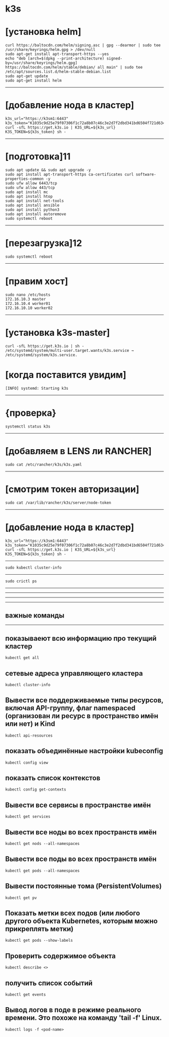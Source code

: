 # k3s



# [установка helm]
```
curl https://baltocdn.com/helm/signing.asc | gpg --dearmor | sudo tee /usr/share/keyrings/helm.gpg > /dev/null
sudo apt-get install apt-transport-https --yes
echo "deb [arch=$(dpkg --print-architecture) signed-by=/usr/share/keyrings/helm.gpg] https://baltocdn.com/helm/stable/debian/ all main" | sudo tee /etc/apt/sources.list.d/helm-stable-debian.list
sudo apt-get update
sudo apt-get install helm
```
---

# [добавление нода в кластер]
```
k3s_url="https://k3sm1:6443"
k3s_token="K1035c9d25e79f07306f1c72a8b07c46c3e2d7f2dbd341bd6504f721d63417b708c::server:deefa828359a8b412cde7e17569a4b75"
curl -sfL https://get.k3s.io | K3S_URL=${k3s_url} K3S_TOKEN=${k3s_token} sh - 
```
---

# [подготовка]11
```
sudo apt update && sudo apt upgrade -y
sudo apt install apt-transport-https ca-certificates curl software-properties-common -y
sudo ufw allow 6443/tcp
sudo ufw allow 443/tcp
sudo apt install mc
sudo apt install htop
sudo apt install net-tools
sudo apt install ansible
sudo apt install python3
sudo apt install autoremove
sudo systemctl reboot
```
---

# [перезагрузка]12
```
sudo systemctl reboot
```
---

# [правим хост]
```
sudo nano /etc/hosts
172.16.10.3 master
172.16.10.4 worker01
172.16.10.10 worker02
```
---

# [установка k3s-master]
```
curl -sfL https://get.k3s.io | sh -
/etc/systemd/system/multi-user.target.wants/k3s.service → /etc/systemd/system/k3s.service.
```
# [когда поставится увидим]
```
[INFO] systemd: Starting k3s
```
---
# {проверка}
```
systemctl status k3s
```
---

# [добавляем в LENS ли RANCHER]
```
sudo cat /etc/rancher/k3s/k3s.yaml
```
---

# [смотрим токен авторизации]
```
sudo cat /var/lib/rancher/k3s/server/node-token
```
---

# [добавление нода в кластер]
```
k3s_url="https://k3sm1:6443"
k3s_token="K1035c9d25e79f07306f1c72a8b07c46c3e2d7f2dbd341bd6504f721d63417b708c::server:deefa828359a8b412cde7e17569a4b75"
curl -sfL https://get.k3s.io | K3S_URL=${k3s_url} K3S_TOKEN=${k3s_token} sh - 
```
---
```
sudo kubectl cluster-info
```
---
```
sudo crictl ps
```


---
---
---

***

## важные команды

***

## показываеют всю информацию про текущий кластер
```
kubectl get all
```

## сетевые адреса управляющего кластера
```
kubectl cluster-info
```

## Вывести все поддерживаемые типы ресурсов, включая API-группу, флаг namespaced (организован ли ресурс в пространство имён или нет) и Kind
```
kubectl api-resources
```

## показать объединённые настройки kubeconfig
```
kubectl config view
```

## показать список контекстов
```
kubectl config get-contexts
```
## Вывести все сервисы в пространстве имён
```
kubectl get services
```

## Вывести все ноды во всех пространств имён
```
kubectl get nods --all-namespaces
```

## Вывести все поды во всех пространств имён
```
kubectl get pods --all-namespaces
```

## Вывести постоянные тома (PersistentVolumes)
```
kubectl get pv
```

## Показать метки всех подов (или любого другого объекта Kubernetes, которым можно прикреплять метки)
```
kubectl get pods --show-labels
```

## Проверить содержимое объекта
```
kubectl describe <>
```

## получить список событий
```
kubectl get events
```

## Вывод логов в поде <pod-name> в режиме реального времени. Это похоже на команду 'tail -f' Linux.
```
kubectl logs -f <pod-name>
```

